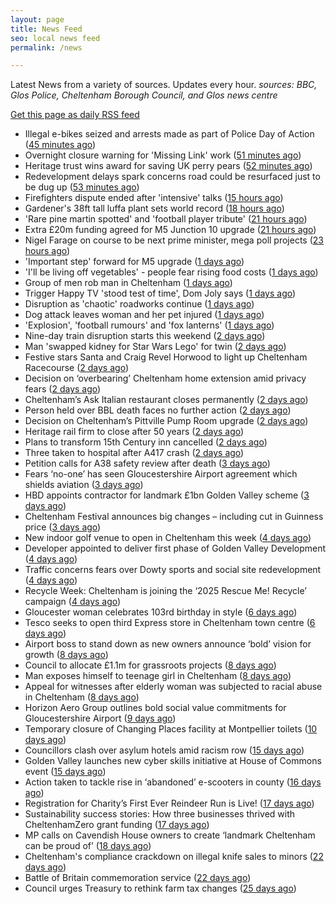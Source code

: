 ```yaml
---
layout: page
title: News Feed
seo: local news feed
permalink: /news

---
```


Latest News from a variety of sources. Updates every hour.
_sources: BBC, Glos Police, Cheltenham Borough Council, and Glos news centre_

[Get this page as daily RSS feed](/daily.rss)

<!-- news_marker starts -->
- Illegal e-bikes seized and arrests made as part of Police Day of Action ([45 minutes ago](https://gloucesternewscentre.co.uk/illegal-e-bikes-seized-and-arrests-made-as-part-of-police-day-of-action/))
- Overnight closure warning for 'Missing Link' work ([51 minutes ago](https://www.bbc.com/news/articles/c04q1r44pxvo?at_medium=RSS&at_campaign=rss))
- Heritage trust wins award for saving UK perry pears ([52 minutes ago](https://www.bbc.com/news/articles/c2lxv7wv2kwo?at_medium=RSS&at_campaign=rss))
- Redevelopment delays spark concerns road could be resurfaced just to be dug up ([53 minutes ago](https://gloucesternewscentre.co.uk/redevelopment-delays-spark-concerns-road-could-be-resurfaced-just-to-be-dug-up/))
- Firefighters dispute ended after 'intensive' talks ([15 hours ago](https://www.bbc.com/news/articles/c99gkg3dkeyo?at_medium=RSS&at_campaign=rss))
- Gardener's 38ft tall luffa plant sets world record ([18 hours ago](https://www.bbc.com/news/articles/cn0xyxdkrpro?at_medium=RSS&at_campaign=rss))
- 'Rare pine martin spotted' and 'football player tribute' ([21 hours ago](https://www.bbc.com/news/articles/cqxzy2v017xo?at_medium=RSS&at_campaign=rss))
- Extra £20m funding agreed for M5 Junction 10 upgrade ([21 hours ago](https://gloucesternewscentre.co.uk/extra-20m-funding-agreed-for-m5-junction-10-upgrade/))
- Nigel Farage on course to be next prime minister, mega poll projects ([23 hours ago](https://gloucesternewscentre.co.uk/nigel-farage-on-course-to-be-next-prime-minister-mega-poll-projects/))
- 'Important step' forward for M5 upgrade ([1 days ago](https://www.bbc.com/news/articles/c7081j777e0o?at_medium=RSS&at_campaign=rss))
- 'I'll be living off vegetables' - people fear rising food costs ([1 days ago](https://www.bbc.com/news/articles/c77dzm681ygo?at_medium=RSS&at_campaign=rss))
- Group of men rob man in Cheltenham ([1 days ago](https://gloucesternewscentre.co.uk/group-of-men-rob-man-in-cheltenham/))
- Trigger Happy TV 'stood test of time', Dom Joly says ([1 days ago](https://www.bbc.com/news/articles/cder61w37g2o?at_medium=RSS&at_campaign=rss))
- Disruption as 'chaotic' roadworks continue ([1 days ago](https://www.bbc.com/news/articles/cy9n53eeq8yo?at_medium=RSS&at_campaign=rss))
- Dog attack leaves woman and her pet injured ([1 days ago](https://www.bbc.com/news/articles/cpq54gg9l31o?at_medium=RSS&at_campaign=rss))
- 'Explosion', 'football rumours' and 'fox lanterns' ([1 days ago](https://www.bbc.com/news/articles/c20v8l4d4zjo?at_medium=RSS&at_campaign=rss))
- Nine-day train disruption starts this weekend ([2 days ago](https://www.bbc.com/news/articles/c8exykl580zo?at_medium=RSS&at_campaign=rss))
- Man 'swapped kidney for Star Wars Lego' for twin ([2 days ago](https://www.bbc.com/news/articles/cddmzvje2jmo?at_medium=RSS&at_campaign=rss))
- Festive stars Santa and Craig Revel Horwood to light up Cheltenham Racecourse ([2 days ago](https://gloucesternewscentre.co.uk/festive-stars-santa-and-craig-revel-horwood-to-light-up-cheltenham-racecourse/))
- Decision on ‘overbearing’ Cheltenham home extension amid privacy fears ([2 days ago](https://gloucesternewscentre.co.uk/decision-on-overbearing-cheltenham-home-extension-amid-privacy-fears/))
- Cheltenham’s Ask Italian restaurant closes permanently ([2 days ago](https://gloucesternewscentre.co.uk/cheltenhams-ask-italian-restaurant-closes-permanently/))
- Person held over BBL death faces no further action ([2 days ago](https://www.bbc.com/news/articles/cwywv3n18jmo?at_medium=RSS&at_campaign=rss))
- Decision on Cheltenham’s Pittville Pump Room upgrade ([2 days ago](https://gloucesternewscentre.co.uk/decision-on-cheltenhams-pittville-pump-room-upgrade/))
- Heritage rail firm to close after 50 years ([2 days ago](https://www.bbc.com/news/articles/c9dx9jyp942o?at_medium=RSS&at_campaign=rss))
- Plans to transform 15th Century inn cancelled ([2 days ago](https://www.bbc.com/news/articles/cx2jxjg4mewo?at_medium=RSS&at_campaign=rss))
- Three taken to hospital after A417 crash ([2 days ago](https://gloucesternewscentre.co.uk/three-taken-to-hospital-after-a417-crash/))
- Petition calls for A38 safety review after death ([3 days ago](https://www.bbc.com/news/articles/cr5qvprppp6o?at_medium=RSS&at_campaign=rss))
- Fears ‘no-one’ has seen Gloucestershire Airport agreement which shields aviation ([3 days ago](https://gloucesternewscentre.co.uk/fears-no-one-has-seen-gloucestershire-airport-agreement-which-shields-aviation/))
- HBD appoints contractor for landmark £1bn Golden Valley scheme ([3 days ago](https://www.cheltenham.gov.uk/news/article/3052/hbd_appoints_contractor_for_landmark_1bn_golden_valley_scheme))
- Cheltenham Festival announces big changes – including cut in Guinness price ([3 days ago](https://gloucesternewscentre.co.uk/cheltenham-festival-announces-big-changes-including-cut-in-guinness-price/))
- New indoor golf venue to open in Cheltenham this week ([4 days ago](https://gloucesternewscentre.co.uk/new-indoor-golf-venue-to-open-in-cheltenham-this-week/))
- Developer appointed to deliver first phase of Golden Valley Development ([4 days ago](https://gloucesternewscentre.co.uk/developer-appointed-to-deliver-first-phase-of-golden-valley-development/))
- Traffic concerns fears over Dowty sports and social site redevelopment ([4 days ago](https://gloucesternewscentre.co.uk/traffic-concerns-fears-over-dowty-sports-and-social-site-redevelopment/))
- Recycle Week: Cheltenham is joining the ‘2025 Rescue Me! Recycle’ campaign ([4 days ago](https://www.cheltenham.gov.uk/news/article/3051/recycle_week_cheltenham_is_joining_the_2025_rescue_me_recycle_campaign))
- Gloucester woman celebrates 103rd birthday in style ([6 days ago](https://gloucesternewscentre.co.uk/gloucester-woman-celebrates-103rd-birthday-in-style/))
- Tesco seeks to open third Express store in Cheltenham town centre ([6 days ago](https://gloucesternewscentre.co.uk/tesco-seeks-to-open-third-express-store-in-cheltenham-town-centre/))
- Airport boss to stand down as new owners announce ‘bold’ vision for growth ([8 days ago](https://gloucesternewscentre.co.uk/airport-boss-to-stand-down-as-new-owners-announce-bold-vision-for-growth/))
- Council to allocate £1.1m for grassroots projects ([8 days ago](https://gloucesternewscentre.co.uk/council-to-allocate-1-1m-for-grassroots-projects/))
- Man exposes himself to teenage girl in Cheltenham ([8 days ago](https://gloucesternewscentre.co.uk/man-exposes-himself-to-teenage-girl-in-cheltenham/))
- Appeal for witnesses after elderly woman was subjected to racial abuse in Cheltenham ([8 days ago](https://gloucesternewscentre.co.uk/appeal-for-witnesses-after-elderly-woman-was-subjected-to-racial-abuse-in-cheltenham/))
- Horizon Aero Group outlines bold social value commitments for Gloucestershire Airport ([9 days ago](https://www.cheltenham.gov.uk/news/article/3050/horizon_aero_group_outlines_bold_social_value_commitments_for_gloucestershire_airport))
- Temporary closure of Changing Places facility at Montpellier toilets ([10 days ago](https://www.cheltenham.gov.uk/news/article/3048/temporary_closure_of_changing_places_facility_at_montpellier_toilets))
- Councillors clash over asylum hotels amid racism row ([15 days ago](https://gloucesternewscentre.co.uk/councillors-clash-over-asylum-hotels-amid-racism-row/))
- Golden Valley launches new cyber skills initiative at  House of Commons event ([15 days ago](https://www.cheltenham.gov.uk/news/article/3047/golden_valley_launches_new_cyber_skills_initiative_at_house_of_commons_event))
- Action taken to tackle rise in ‘abandoned’ e-scooters in county ([16 days ago](https://gloucesternewscentre.co.uk/action-taken-to-tackle-rise-in-abandoned-e-scooters-in-county/))
- Registration for Charity’s First Ever Reindeer Run is Live! ([17 days ago](https://gloucesternewscentre.co.uk/registration-for-charitys-first-ever-reindeer-run-is-live/))
- Sustainability success stories: How three businesses thrived with CheltenhamZero grant funding ([17 days ago](https://www.cheltenham.gov.uk/news/article/3046/sustainability_success_stories_how_three_businesses_thrived_with_cheltenhamzero_grant_funding))
- MP calls on Cavendish House owners to create ‘landmark Cheltenham can be proud of’ ([18 days ago](https://gloucesternewscentre.co.uk/mp-calls-on-cavendish-house-owners-to-create-landmark-cheltenham-can-be-proud-of/))
- Cheltenham's compliance crackdown on illegal knife sales to minors ([22 days ago](https://www.cheltenham.gov.uk/news/article/3045/cheltenhams_compliance_crackdown_on_illegal_knife_sales_to_minors))
- Battle of Britain commemoration service ([22 days ago](https://www.cheltenham.gov.uk/news/article/3044/battle_of_britain_commemoration_service))
- Council urges Treasury to rethink farm tax changes ([25 days ago](https://www.bbc.co.uk/sounds/play/p0m063k7?at_medium=RSS&at_campaign=rss))

<!-- news_marker ends -->
